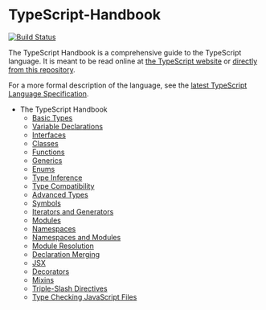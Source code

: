 # TypeScript-Handbook

[![Build Status](https://travis-ci.org/Microsoft/TypeScript-Handbook.svg)](https://travis-ci.org/Microsoft/TypeScript-Handbook)

The TypeScript Handbook is a comprehensive guide to the TypeScript language.
It is meant to be read online at [the TypeScript website](https://www.typescriptlang.org/docs/handbook/basic-types.html) or [directly from this repository](./pages/Basic%20Types.md).

For a more formal description of the language, see the [latest TypeScript Language Specification](https://github.com/Microsoft/TypeScript/blob/master/doc/spec.md).

- The TypeScript Handbook
    - [Basic Types](pages/Basic%20Types.md)
    - [Variable Declarations](pages/Variable%20Declarations.md)
    - [Interfaces](pages/Interfaces.md)
    - [Classes](pages/Classes.md)
    - [Functions](pages/Functions.md)
    - [Generics](pages/Generics.md)
    - [Enums](pages/Enums.md)
    - [Type Inference](pages/Type%20Inference.md)
    - [Type Compatibility](pages/Type%20Compatibility.md)
    - [Advanced Types](pages/Advanced%20Types.md)
    - [Symbols](pages/Symbols.md)
    - [Iterators and Generators](pages/Iterators%20and%20Generators.md)
    - [Modules](pages/Modules.md)
    - [Namespaces](pages/Namespaces.md)
    - [Namespaces and Modules](pages/Namespaces%20and%20Modules.md)
    - [Module Resolution](pages/Module%20Resolution.md)
    - [Declaration Merging](pages/Declaration%20Merging.md)
    - [JSX](pages/JSX.md)
    - [Decorators](pages/Decorators.md)
    - [Mixins](pages/Mixins.md)
    - [Triple-Slash Directives](pages/Triple-Slash%20Directives.md)
    - [Type Checking JavaScript Files](pages/Type%20Checking%20JavaScript%20Files.md)